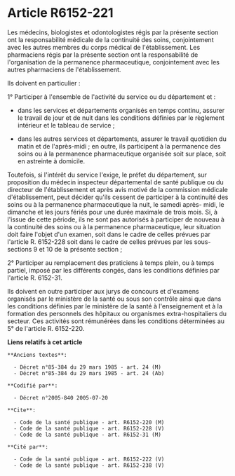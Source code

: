# Article R6152-221

Les médecins, biologistes et odontologistes régis par la présente section ont la responsabilité médicale de la continuité des
soins, conjointement avec les autres membres du corps médical de l'établissement. Les pharmaciens régis par la présente
section ont la responsabilité de l'organisation de la permanence pharmaceutique, conjointement avec les autres pharmaciens de
l'établissement.

Ils doivent en particulier :

1° Participer à l'ensemble de l'activité du service ou du département et :

- dans les services et départements organisés en temps continu, assurer le travail de jour et de nuit dans les conditions
définies par le règlement intérieur et le tableau de service ;

- dans les autres services et départements, assurer le travail quotidien du matin et de l'après-midi ; en outre, ils
participent à la permanence des soins ou à la permanence pharmaceutique organisée soit sur place, soit en astreinte à
domicile.

Toutefois, si l'intérêt du service l'exige, le préfet du département, sur proposition du médecin inspecteur départemental de
santé publique ou du directeur de l'établissement et après avis motivé de la commission médicale d'établissement, peut
décider qu'ils cessent de participer à la continuité des soins ou à la permanence pharmaceutique la nuit, le samedi après-
midi, le dimanche et les jours fériés pour une durée maximale de trois mois. Si, à l'issue de cette période, ils ne sont pas
autorisés à participer de nouveau à la continuité des soins ou à la permanence pharmaceutique, leur situation doit faire
l'objet d'un examen, soit dans le cadre de celles prévues par l'article R. 6152-228 soit dans le cadre de celles prévues par
les sous-sections 9 et 10 de la présente section ;

2° Participer au remplacement des praticiens à temps plein, ou à temps partiel, imposé par les différents congés, dans les
conditions définies par l'article R. 6152-31.

Ils doivent en outre participer aux jurys de concours et d'examens organisés par le ministère de la santé ou sous son
contrôle ainsi que dans les conditions définies par le ministère de la santé à l'enseignement et à la formation des
personnels des hôpitaux ou organismes extra-hospitaliers du secteur. Ces activités sont rémunérées dans les conditions
déterminées au 5° de l'article R. 6152-220.

**Liens relatifs à cet article**

	**Anciens textes**:

	  - Décret n°85-384 du 29 mars 1985 - art. 24 (M)
	  - Décret n°85-384 du 29 mars 1985 - art. 24 (Ab)

	**Codifié par**:

	  - Décret n°2005-840 2005-07-20

	**Cite**:

	  - Code de la santé publique - art. R6152-220 (M)
	  - Code de la santé publique - art. R6152-228 (V)
	  - Code de la santé publique - art. R6152-31 (M)

	**Cité par**:

	  - Code de la santé publique - art. R6152-222 (V)
	  - Code de la santé publique - art. R6152-238 (V)
